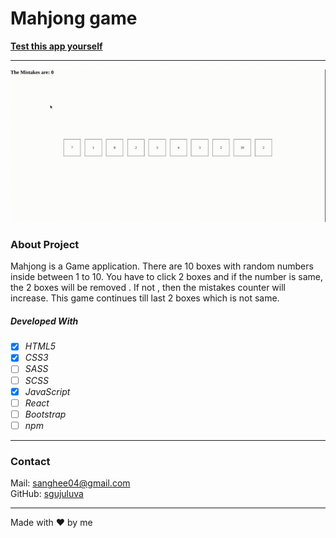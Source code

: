 # Mahjong game

**[Test this app yourself](https://sgujuluva.github.io/mahjong-game/)**

---

![Screenshot from Project](./mahjong.gif)

### About Project

Mahjong is a Game application. There are 10 boxes with random numbers inside between 1 to 10. You have to click 2 boxes and if the number is same, the 2 boxes will be removed . If not , then the mistakes counter will increase. This game continues till last 2 boxes which is not same.

##### Developed With

- [x] _HTML5_
- [x] _CSS3_
- [ ] _SASS_
- [ ] _SCSS_
- [x] _JavaScript_
- [ ] _React_
- [ ] _Bootstrap_
- [ ] _npm_

---

### Contact

Mail: <sanghee04@gmail.com><br>
GitHub: [sgujuluva](https://github.com/)<br>

---

Made with ❤️ by me
